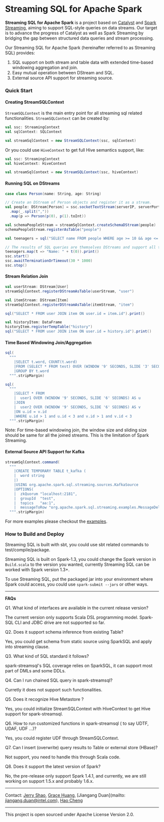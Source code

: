 Streaming SQL for Apache Spark
===

**Streaming SQL for Apache Spark** is a project based on [Catalyst](https://github.com/apache/spark/tree/master/sql)
and [Spark Streaming](https://github.com/apache/spark/tree/master/streaming), aiming to support
SQL-style queries on data streams. Our target is to advance the progress of Catalyst as well as
Spark Streaming by bridging the gap between structured data queries and stream processing.

Our Streaming SQL for Apache Spark (hereinafter referred to as Streaming SQL) provides:

1. SQL support on both stream and table data with extended time-based windowing aggregation and join.
2. Easy mutual operation between DStream and SQL.
3. External source API support for streaming source.

### Quick Start ###

#### Creating StreamSQLContext ####

`StreamSQLContext` is the main entry point for all streaming sql related functionalities. `StreamSQLContext` can be created by:

```scala
val ssc: StreamingContext
val sqlContext: SQLContext

val streamSqlContext = new StreamSQLContext(ssc, sqlContext)
```

Or you could use `HiveContext` to get full Hive semantics support, like:

```scala
val ssc: StreamingContext
val hiveContext: HiveContext

val streamSqlContext = new StreamSQLContext(ssc, hiveContext)
```

#### Running SQL on DStreams ####

```scala
case class Person(name: String, age: String)

// Create an DStream of Person objects and register it as a stream.
val people: DStream[Person] = ssc.socketTextStream(serverIP, serverPort)
  .map(_.split(","))
  .map(p => Person(p(0), p(1).toInt))

val schemaPeopleStream = streamSqlContext.createSchemaDStream(people)
schemaPeopleStream.registerAsTable("people")

val teenagers = sql("SELECT name FROM people WHERE age >= 10 && age <= 19")

// The results of SQL queries are themselves DStreams and support all the normal operations
teenagers.map(t => "Name: " + t(0)).print()
ssc.start()
ssc.awaitTerminationOrTimeout(30 * 1000)
ssc.stop()
```

#### Stream Relation Join ####

```scala
val userStream: DStream[User]
streamSqlContext.registerDStreamAsTable(userStream, "user")

val itemStream: DStream[Item]
streamSqlContext.registerDStreamAsTable(itemStream, "item")

sql("SELECT * FROM user JOIN item ON user.id = item.id").print()

val historyItem: DataFrame
historyItem.registerTempTable("history")
sql("SELECT * FROM user JOIN item ON user.id = history.id").print()

```

#### Time Based Windowing Join/Aggregation ####

```scala
sql(
  """
    |SELECT t.word, COUNT(t.word)
    |FROM (SELECT * FROM test) OVER (WINDOW '9' SECONDS, SLIDE '3' SECONDS) AS t
    |GROUP BY t.word
  """.stripMargin)

sql(
  """
    |SELECT * FROM
    |  user1 OVER (WINDOW '9' SECONDS, SLIDE '6' SECONDS) AS u
    |JOIN
    |  user2 OVER (WINDOW '9' SECONDS, SLIDE '6' SECONDS) AS v
    |ON u.id = v.id
    |WHERE u.id > 1 and u.id < 3 and v.id > 1 and v.id < 3
  """.stripMargin)
```

Note: For time-based windowing join, the window size and sliding size should be same for all the
joined streams. This is the limitation of Spark Streaming.

#### External Source API Support for Kafka ####

```scala
streamSqlContext.command(
  """
    |CREATE TEMPORARY TABLE t_kafka (
    |  word string
    |)
    |USING org.apache.spark.sql.streaming.sources.KafkaSource
    |OPTIONS(
    |  zkQuorum "localhost:2181",
    |  groupId  "test",
    |  topics   "aa:1",
    |  messageToRow "org.apache.spark.sql.streaming.examples.MessageDelimiter")
  """.stripMargin)
```

For more examples please checkout the [examples](https://github.com/Intel-bigdata/spark-streamsql/tree/master/src/main/scala/org/apache/spark/sql/streaming/examples).

### How to Build and Deploy ###

Streaming SQL is built with sbt, you could use sbt related commands to test/compile/package.

Streaming SQL is built on Spark-1.3, you could change the Spark version in `Build.scala`
to the version you wanted, currently Streaming SQL can be worked with Spark version 1.3+.

To use Streaming SQL, put the packaged jar into your environment where Spark could access,
you could use `spark-submit --jars` or other ways.

---

**FAQs**

Q1. What kind of interfaces are available in the current release version?

The current version only supports Scala DSL programming model. Spark-SQL CLI and JDBC drive are not
supported so far.

Q2. Does it support schema inference from existing Table?

Yes, you could get schema from static source using SparkSQL and apply into streaming clause.

Q3. What kind of SQL standard it follows?

spark-streamsql's SQL coverage relies on SparkSQL, it can support most part of DMLs and some DDLs.

Q4. Can I run chained SQL query in spark-streamsql?

Curretly it does not support such functionalities.

Q5. Does it recognize Hive Metastore ?

Yes, you could initialize StreamSQLContext with HiveContext to get Hive support for spark-streamsql.

Q6. How to run customized functions in spark-streamsql ( to say UDTF, UDAF, UDF ...)?

Yes, you could register UDF through StreamSQLContext.

Q7. Can I insert (overwrite) query results to Table or external store (HBase)?

Not support, you need to handle this through Scala code.

Q8. Does it support the latest version of Spark?

No, the pre-release only support Spark 1.4.1, and currently, we are still working on support 1.5.x and probably 1.6.x.

---

Contact: [Jerry Shao](https://github.com/jerryshao), [Grace Huang](https://github.com/graceh), [Jiangang Duan](mailto: jiangang.duan@intel.com), [Hao Cheng](mailto:hao.cheng@intel.com)

---

This project is open sourced under Apache License Version 2.0.
